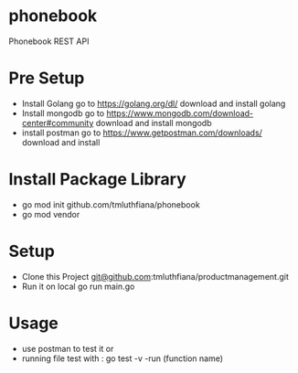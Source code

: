 # phonebook
Phonebook REST API

# Pre Setup
- Install Golang
 go to https://golang.org/dl/ download and install golang
- Install mongodb
 go to https://www.mongodb.com/download-center#community download and install mongodb
- install postman
 go to https://www.getpostman.com/downloads/ download and install

# Install Package Library
- go mod init github.com/tmluthfiana/phonebook
- go mod vendor

# Setup
- Clone this Project git@github.com:tmluthfiana/productmanagement.git
- Run it on local go run main.go

# Usage
- use postman to test it or
- running file test with : go test -v -run (function name)

